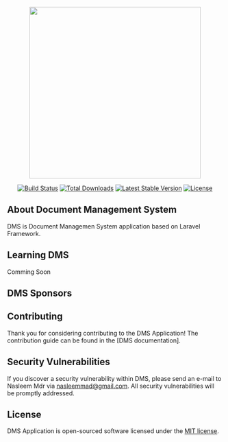 <p align="center"><a href="https://github.com/nasleem-mdr/sma_dms.git" target="_blank"><img src="public/images/logo-dms.svg" width="400"></a></p>

<p align="center">
<a href="https://travis-ci.org/laravel/framework"><img src="https://travis-ci.org/laravel/framework.svg" alt="Build Status"></a>
<a href="https://packagist.org/packages/dms-nasleem/laravel"><img src="https://img.shields.io/packagist/dt/laravel/framework" alt="Total Downloads"></a>
<a href="https://packagist.org/packages/dms-nasleem/laravel"><img src="https://img.shields.io/packagist/v/laravel/framework" alt="Latest Stable Version"></a>
<a href="https://packagist.org/packages/dms-nasleem/laravel"><img src="https://img.shields.io/packagist/l/laravel/framework" alt="License"></a>
</p>

## About Document Management System

DMS is Document Managemen System application based on Laravel Framework. 

## Learning DMS

Comming Soon

## DMS Sponsors

## Contributing

Thank you for considering contributing to the DMS Application! The contribution guide can be found in the [DMS documentation].

## Security Vulnerabilities

If you discover a security vulnerability within DMS, please send an e-mail to Nasleem Mdr via [nasleemmad@gmail.com](mailto:nasleemmad@gmail.com). All security vulnerabilities will be promptly addressed.

## License

DMS Application is open-sourced software licensed under the [MIT license](https://opensource.org/licenses/MIT).
